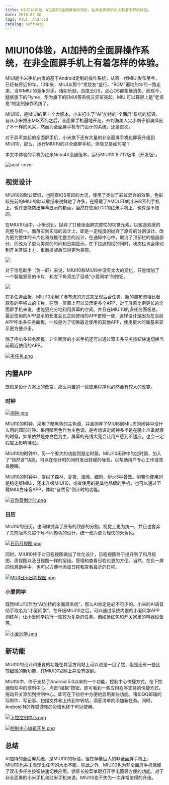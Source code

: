 ```yaml
---
title: MIUI10体验，AI加持的全面屏操作系统，在非全面屏手机上有着怎样的体验。
date: 2018-07-20
tags: MIUI, Android
catalog: softwate
---
```

# MIUI10体验，AI加持的全面屏操作系统，在非全面屏手机上有着怎样的体验。

MIUI是小米手机内置的基于Android定制的操作系统，从第一代MIUI发布至今，已经有将近10年，10年来，MIUI从那个“发烧友”盛行，“ROM”遍地的年代一路走来，当年MIUI的竞争对手，诸如乐蛙，百度云OS，点心OS都相继消失，而现今，魅族旗下的Flyme，华为旗下的EMUI等系统又异军突起。MIUI可以算得上是“老资格”的定制操作系统了。

MIUI10，是MIUI的第十个大版本，小米打出了“AI”加持的“全面屏”系统的标语，自从小米推出MIX系列之后，全面屏手机遍地开花，齐刘海美人尖小胡子都演绎出了不一样的风采，然而为全面屏手机专门设计的系统，还是首次。

对于异军突起的全面屏手机，小米旗下还有大量的非全面屏手机也即将升级到MIUI10，那么，运行MIUI10的非全面屏手机，体验又是如何呢？

本文中体验的手机为红米Note4X高通版本，运行MIUI10 8.7.12版本（开发版）。

![post-cover](https://i.loli.net/2018/07/22/5b544878e1aaf.png)

## 视觉设计

MIUI10的默认壁纸，也随着iOS带起的大流，使用了类似于彩虹混合的效果，色彩较先前的MIUI的默认壁纸来说鲜艳了许多，在搭载了AMOLED的小米8系列手机上，也许更能突出屏幕显示的艳丽，当然在使用LCD的红米手机上，也算是不错的。

在MIUI10当中，小米说到，抛弃了打破全面屏完整性的视觉元素，以塑造观感的完整与统一。而落实到实际的设计上，即是一定程度的抛弃了原有的分割设计，改为更为整体的卡片化和线框化整合的设计，在通知中心中，取消了顶部栏的插画部分，而改为了更为美观的时间和日期显示。在下拉通知栏的同时，状态栏也会移动到开关区域上方，重新排版后显得更为美观。

![](https://i.loli.net/2018/07/22/5b5448793147c.png)

对于信息助手（负一屏）来说，MIUI10和MIUI9并没有太大的变化，只是增加了一个智能家居的卡片，和左下角添加了召唤“小爱同学”的按钮。

![](https://i.loli.net/2018/07/22/5b54487954d12.png)

在多任务面板，MIUI10采用了瀑布流的方式来呈现后台任务，新的瀑布流相比起原有的平移式的卡片，在同一屏幕上可以显示更多个APP，对于屏幕比例更长的全面屏手机来说，也能更充分地利用屏幕的空间。并且在MIUI10的多任务面板总，最近使用的APP显示的长度会比之前使用的APP更短一些，这样设计是因为在当前APP呼出多任务面板，一般是为了切换最近使用的其他APP，使用更大的面基来显示更方便点击。

除了呼出多任务面板，非全面屏的小米手机还可以通过双击多任务按钮快速切换当前最近使用的APP。

[![多任务.png](https://i.loli.net/2018/07/22/5b5448bc7825d.png)](https://i.loli.net/2018/07/22/5b5448bc7825d.png)

## 内置APP

既然是设计方案上的改变，那么内置的一些应用程序也必然会有较大的改变。

### 时钟

[![闹钟.png](https://i.loli.net/2018/07/22/5b5448bc7748a.png)](https://i.loli.net/2018/07/22/5b5448bc7748a.png)

MIUI10的时钟，采用了暗黑色的主色调，并且抛弃了MIUI6到MIUI9的闹钟中没什么用的圆形时钟。采用暗黑色作为主色调，是考虑设定闹钟多半是在晚上准备就寝的时候，如果依然是亦白色为主，屏幕的光线太亮会让用户感到不适应，也会一定程度上影响睡眠。

MIUI10的时钟中，另一个重大的功能则是定时器。MIUI10闹钟中的定时器，加入了“自然音”功能，可以在倒计时的同时发出舒缓的噪音，以帮助用户专心工作或改良睡眠。

MIUI10的时钟中，提供了森林、夏夜、海滩、细雨、炉火5种音效。倘若你使用的是稳定版MIUI，还未升级MIUI10，或者使用的是其他品牌的手机，也可以通过下载MIUI白噪音APP，体验“自然音”倒计时的功能。

[![自然音倒计时.png](https://i.loli.net/2018/07/22/5b5448bc78c37.png)](https://i.loli.net/2018/07/22/5b5448bc78c37.png)

### 日历

MIUI10的日历，也同样抛弃了原有的顶部的分割，视觉上更为统一，并且也舍弃了先前版本总每个月不同颜色的设计，统一改为更为轻快的天蓝色。

[![日历月视图.png](https://i.loli.net/2018/07/22/5b5448bc79c9d.png)](https://i.loli.net/2018/07/22/5b5448bc79c9d.png)

同时，MIUI10终于对日程视图做出了优化设计，日程视图终于提升到了和月视图、周视图以及日视图一样的层级。管理和查看日程也更加方便。当然，在负一屏的信息助手中，也可以方便地添加日程和查看最近的日程。

[![MIUI日历日程视图.png](https://i.loli.net/2018/07/22/5b5448bc76cd2.png)](https://i.loli.net/2018/07/22/5b5448bc76cd2.png)

### 小爱同学
既然MIUI10作为“AI加持的全面屏系统”，那么AI肯定是必不可少的。小米的AI语音助手取名为“小爱同学”，在升级MIUI10之后，可以通过系统内置的小爱同学APP训练AI，让小爱同学执行一些较为复杂的任务。诸如抢红包和开关家里的电器设备等。

[![小爱同学.png](https://i.loli.net/2018/07/22/5b5448bceb9ea.png)](https://i.loli.net/2018/07/22/5b5448bceb9ea.png)

## 新功能

MIUI10的设计和重要的功能在其官方网站上可以说是一目了然，但是还有一些比较细微的新功能，在MIUI的官网上并没有提到。

MIUI10中，终于支持了Android 5.0以来的一个功能，控制中心快捷方式。在下拉通知栏中的控制中心，点击“编辑”按钮，即可看到一些应用程序支持的快捷方式。拖动开关添加到控制中心，即可在下拉栏中方便地启用某些功能。诸如QQ邮箱的写邮件、写记事、扫描文件和上传到中转站，滴答清单的添加新任务。同时，Android N的养猫游戏的彩蛋也终于可以使用。

[![下拉控制中心.png](https://i.loli.net/2018/07/22/5b5448bcd18b3.png)](https://i.loli.net/2018/07/22/5b5448bcd18b3.png)

[![控制中心编辑开关.png](https://i.loli.net/2018/07/22/5b5448bc77b17.png)](https://i.loli.net/2018/07/22/5b5448bc77b17.png)


## 总结

AI加持的全面屏系统，是MIUI10的标语，但在存量巨大的非全面屏手机上，MIUI10也并未表现出任何的水土不服。除此之外，MIUI10也为非全面屏手机保留了双击多任务按钮快速切换应用，锁屏长按菜单键打开手电筒等方便的功能。对于非全面屏的小米手机和红米手机来说，MIUI10也不失为一次非常值得的升级。

